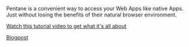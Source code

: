 Pentane is a convenient way to access your Web Apps like native Apps. Just without losing the benefits of their natural browser environment.

[Watch this tutorial video to get what it's all about](http://vimeo.com/38295655)

[Blogpost](http://keeplook.in/pentane)